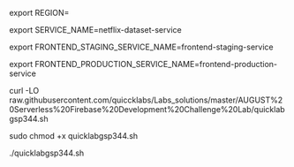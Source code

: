 export REGION=

export SERVICE_NAME=netflix-dataset-service

export FRONTEND_STAGING_SERVICE_NAME=frontend-staging-service

export FRONTEND_PRODUCTION_SERVICE_NAME=frontend-production-service


curl -LO raw.githubusercontent.com/quiccklabs/Labs_solutions/master/AUGUST%20Serverless%20Firebase%20Development%20Challenge%20Lab/quicklabgsp344.sh

sudo chmod +x quicklabgsp344.sh

./quicklabgsp344.sh
